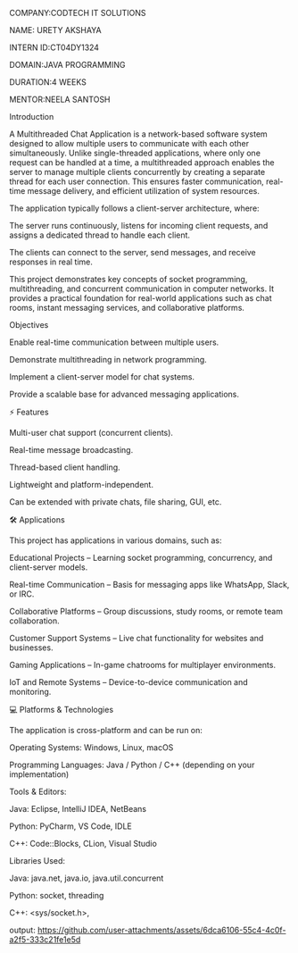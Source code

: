COMPANY:CODTECH IT SOLUTIONS

NAME: URETY AKSHAYA

INTERN ID:CT04DY1324

DOMAIN:JAVA PROGRAMMING

DURATION:4 WEEKS

MENTOR:NEELA SANTOSH

Introduction

A Multithreaded Chat Application is a network-based software system designed to allow multiple users to communicate with each other simultaneously. Unlike single-threaded applications, where only one request can be handled at a time, a multithreaded approach enables the server to manage multiple clients concurrently by creating a separate thread for each user connection. This ensures faster communication, real-time message delivery, and efficient utilization of system resources.

The application typically follows a client-server architecture, where:

The server runs continuously, listens for incoming client requests, and assigns a dedicated thread to handle each client.

The clients can connect to the server, send messages, and receive responses in real time.

This project demonstrates key concepts of socket programming, multithreading, and concurrent communication in computer networks. It provides a practical foundation for real-world applications such as chat rooms, instant messaging services, and collaborative platforms.

Objectives

Enable real-time communication between multiple users.

Demonstrate multithreading in network programming.

Implement a client-server model for chat systems.

Provide a scalable base for advanced messaging applications.

⚡ Features

Multi-user chat support (concurrent clients).

Real-time message broadcasting.

Thread-based client handling.

Lightweight and platform-independent.

Can be extended with private chats, file sharing, GUI, etc.

🛠️ Applications

This project has applications in various domains, such as:

Educational Projects – Learning socket programming, concurrency, and client-server models.

Real-time Communication – Basis for messaging apps like WhatsApp, Slack, or IRC.

Collaborative Platforms – Group discussions, study rooms, or remote team collaboration.

Customer Support Systems – Live chat functionality for websites and businesses.

Gaming Applications – In-game chatrooms for multiplayer environments.

IoT and Remote Systems – Device-to-device communication and monitoring.

💻 Platforms & Technologies

The application is cross-platform and can be run on:

Operating Systems: Windows, Linux, macOS

Programming Languages: Java / Python / C++ (depending on your implementation)

Tools & Editors:

Java: Eclipse, IntelliJ IDEA, NetBeans

Python: PyCharm, VS Code, IDLE

C++: Code::Blocks, CLion, Visual Studio

Libraries Used:

Java: java.net, java.io, java.util.concurrent

Python: socket, threading

C++: <sys/socket.h>, <thread>



output:
https://github.com/user-attachments/assets/6dca6106-55c4-4c0f-a2f5-333c21fe1e5d
